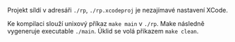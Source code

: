 Projekt síldí v adresáři `./rp`, `./rp.xcodeproj` je nezajímavé nastavení XCode.

Ke kompilaci slouží unixový příkaz `make main` v `./rp`. Make následně vygeneruje executable `./main`. Úklid se volá příkazem `make clean`.
